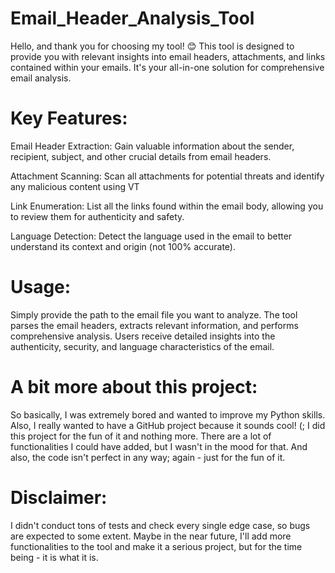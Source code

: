 # Email_Header_Analysis_Tool
Hello, and thank you for choosing my tool! 😊 This tool is designed to provide you with relevant insights into email headers, attachments, and links contained within your emails. It's your all-in-one solution for comprehensive email analysis.

# Key Features:

Email Header Extraction: Gain valuable information about the sender, recipient, subject, and other crucial details from email headers.

Attachment Scanning: Scan all attachments for potential threats and identify any malicious content using VT

Link Enumeration: List all the links found within the email body, allowing you to review them for authenticity and safety.

Language Detection: Detect the language used in the email to better understand its context and origin (not 100% accurate).

# Usage:
Simply provide the path to the email file you want to analyze.
The tool parses the email headers, extracts relevant information, and performs comprehensive analysis.
Users receive detailed insights into the authenticity, security, and language characteristics of the email.

# A bit more about this project:
So basically, I was extremely bored and wanted to improve my Python skills. Also, I really wanted to have a GitHub project because it sounds cool! (; I did this project for the fun of it and nothing more. There are a lot of functionalities I could have added, but I wasn't in the mood for that. And also, the code isn't perfect in any way; again - just for the fun of it.

# Disclaimer:
I didn't conduct tons of tests and check every single edge case, so bugs are expected to some extent. Maybe in the near future, I'll add more functionalities to the tool and make it a serious project, but for the time being - it is what it is.
